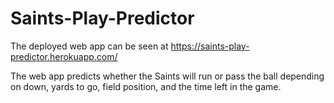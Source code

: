 # Saints-Play-Predictor

The deployed web app can be seen at https://saints-play-predictor.herokuapp.com/

The web app predicts whether the Saints will run or pass the ball depending on down, yards to go, field position, and the time left in the game. 
